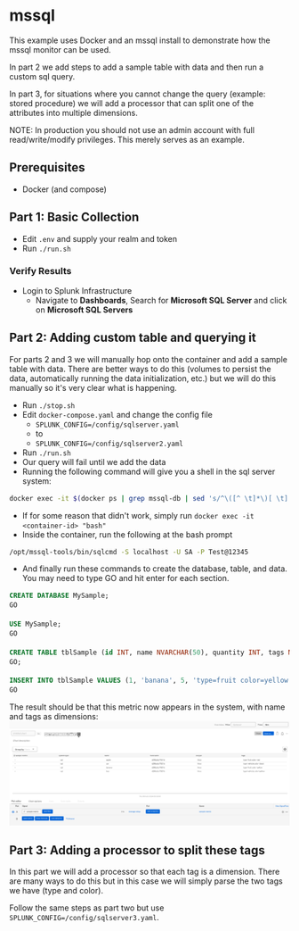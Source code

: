 # mssql

This example uses Docker and an mssql install to demonstrate how the mssql monitor can be used.

In part 2 we add steps to add a sample table with data and then run a custom sql query.

In part 3, for situations where you cannot change the query (example: stored procedure) we will add a processor that can split one of the attributes into multiple dimensions.

NOTE: In production you should not use an admin account with full read/write/modify privileges. This merely serves as an example.

## Prerequisites
* Docker (and compose)

## Part 1: Basic Collection

* Edit `.env` and supply your realm and token
* Run `./run.sh`

### Verify Results
* Login to Splunk Infrastructure
  * Navigate to **Dashboards**, Search for **Microsoft SQL Server** and click on **Microsoft SQL Servers**

## Part 2: Adding custom table and querying it

For parts 2 and 3 we will manually hop onto the container and add a sample table with data. There are better ways to do this (volumes to persist the data, automatically running the data initialization, etc.) but we will do this manually so it's very clear what is happening.

* Run `./stop.sh`
* Edit `docker-compose.yaml` and change the config file
  * `SPLUNK_CONFIG=/config/sqlserver.yaml`
  * to
  * `SPLUNK_CONFIG=/config/sqlserver2.yaml`
* Run `./run.sh`
* Our query will fail until we add the data
* Running the following command will give you a shell in the sql server system:
```bash
docker exec -it $(docker ps | grep mssql-db | sed 's/^\([^ \t]*\)[ \t].*/\1/') "bash"
```
  * If for some reason that didn't work, simply run `docker exec -it <container-id> "bash"`
* Inside the container, run the following at the bash prompt
```bash
/opt/mssql-tools/bin/sqlcmd -S localhost -U SA -P Test@12345
```
* And finally run these commands to create the database, table, and data. You may need to type GO and hit enter for each section.
```sql
CREATE DATABASE MySample;
GO

USE MySample;
GO

CREATE TABLE tblSample (id INT, name NVARCHAR(50), quantity INT, tags NVARCHAR(100));
GO;

INSERT INTO tblSample VALUES (1, 'banana', 5, 'type=fruit color=yellow');INSERT INTO tblSample VALUES (2, 'apple', 10, 'type=fruit color=red');INSERT INTO tblSample VALUES (3, 'car', 10, 'type=vehicle color=black');INSERT INTO tblSample VALUES (4, 'bus', 1, 'type=vehicle color=yellow');
GO
```

The result should be that this metric now appears in the system, with name and tags as dimensions:
![Custom-Metric-1](img/custom-metric-1.png)

## Part 3: Adding a processor to split these tags

In this part we will add a processor so that each tag is a dimension. There are many ways to do this but in this case we will simply parse the two tags we have (type and color).

Follow the same steps as part two but use `SPLUNK_CONFIG=/config/sqlserver3.yaml`.

